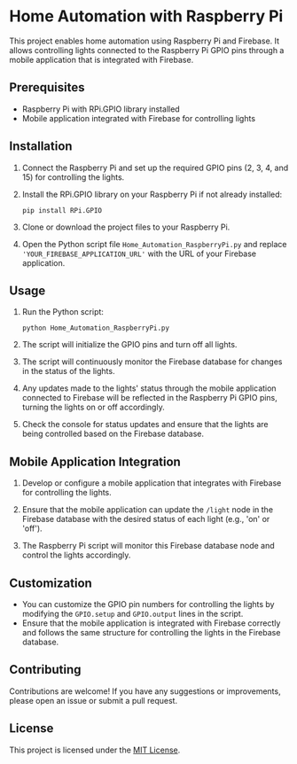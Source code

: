 # Home Automation with Raspberry Pi

This project enables home automation using Raspberry Pi and Firebase. It allows controlling lights connected to the Raspberry Pi GPIO pins through a mobile application that is integrated with Firebase.

## Prerequisites

- Raspberry Pi with RPi.GPIO library installed
- Mobile application integrated with Firebase for controlling lights

## Installation

1. Connect the Raspberry Pi and set up the required GPIO pins (2, 3, 4, and 15) for controlling the lights.

2. Install the RPi.GPIO library on your Raspberry Pi if not already installed:
   ```
   pip install RPi.GPIO
   ```

3. Clone or download the project files to your Raspberry Pi.

4. Open the Python script file `Home_Automation_RaspberryPi.py` and replace `'YOUR_FIREBASE_APPLICATION_URL'` with the URL of your Firebase application.

## Usage

1. Run the Python script:
   ```
   python Home_Automation_RaspberryPi.py
   ```

2. The script will initialize the GPIO pins and turn off all lights.

3. The script will continuously monitor the Firebase database for changes in the status of the lights.

4. Any updates made to the lights' status through the mobile application connected to Firebase will be reflected in the Raspberry Pi GPIO pins, turning the lights on or off accordingly.

5. Check the console for status updates and ensure that the lights are being controlled based on the Firebase database.

## Mobile Application Integration

1. Develop or configure a mobile application that integrates with Firebase for controlling the lights.

2. Ensure that the mobile application can update the `/light` node in the Firebase database with the desired status of each light (e.g., 'on' or 'off').

3. The Raspberry Pi script will monitor this Firebase database node and control the lights accordingly.

## Customization

- You can customize the GPIO pin numbers for controlling the lights by modifying the `GPIO.setup` and `GPIO.output` lines in the script.
- Ensure that the mobile application is integrated with Firebase correctly and follows the same structure for controlling the lights in the Firebase database.

## Contributing

Contributions are welcome! If you have any suggestions or improvements, please open an issue or submit a pull request.

## License

This project is licensed under the [MIT License](LICENSE).